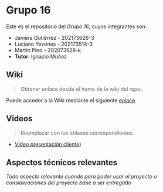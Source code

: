 # Grupo 16

Este es el repositorio del *Grupo 16*, cuyos integrantes son:

* Javiera Gutiérrez - 202173626-3
* Luciano Yevenes - 202173514-3
* Martín Pino - 202073528-k
* **Tutor**: Ignacio Muñoz

## Wiki

> Obtener enlace desde el home de la wiki del repo.

Puede acceder a la Wiki mediante el siguiente [enlace](https://github.com/Nachops/INF236P201G16/wiki)
## Videos

> Reemplazar con los enlaces correspondientes

* [Video presentación cliente](https://www.youtube.com/watch?v=zkh5qiSlN1M))
 
## Aspectos técnicos relevantes

_Todo aspecto relevante cuando para poder usar el proyecto o consideraciones del proyecto base a ser entregado_
